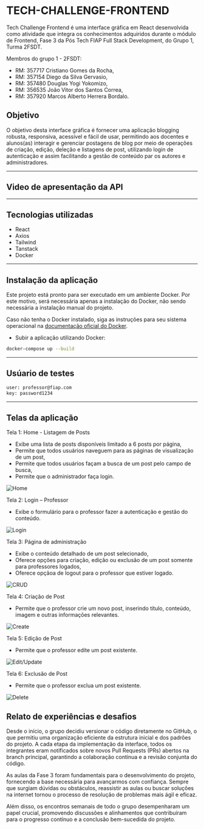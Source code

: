 # TECH-CHALLENGE-FRONTEND

Tech Challenge Frontend é uma interface gráfica em React desenvolvida como atividade que integra os conhecimentos adquiridos durante o módulo de Frontend, Fase 3 da Pós Tech FIAP Full Stack Development, do Grupo 1, Turma 2FSDT.

Membros do grupo 1 - 2FSDT:

- RM: 357717 Cristiano Gomes da Rocha,
- RM: 357154 Diego da Silva Gervasio,
- RM: 357480 Douglas Yogi Yokomizo,
- RM: 356535 João Vitor dos Santos Correa,
- RM: 357920 Marcos Alberto Herrera Bordalo.

## Objetivo

O objetivo desta interface gráfica é fornecer uma aplicação blogging robusta, responsiva, acessível e fácil de usar, permitindo aos docentes e alunos(as) interagir e gerenciar postagens de blog por meio de operações de criação, edição, deleção e listagens de post, utilizando login de autenticação e assim facilitando a gestão de conteúdo par os autores e administradores.

---

## Video de apresentação da API

---

## Tecnologias utilizadas

- React
- Axios
- Tailwind
- Tanstack
- Docker

---

## Instalação da aplicação

Este projeto está pronto para ser executado em um ambiente Docker. Por este motivo, será necessária apenas a instalação do Docker, não sendo necessária a instalação manual do projeto.

Caso não tenha o Docker instalado, siga as instruções para seu sistema operacional na [documentação oficial do Docker](https://docs.docker.com/get-started/get-docker/).

- Subir a aplicação utilizando Docker:

```bash
docker-compose up --build
```

---

## Usúario de testes

```bash
user: professor@fiap.com
key: password1234
```

---

## Telas da aplicação

Tela 1: Home - Listagem de Posts

- Exibe uma lista de posts disponíveis limitado a 6 posts por página,
- Permite que todos usuários naveguem para as páginas de visualização de um post,
- Permite que todos usuários façam a busca de um post pelo campo de busca,
- Permite que o administrador faça login.

![Home](public/assets/images/home.png)

Tela 2: Login – Professor

- Exibe o formulário para o professor fazer a autenticação e gestão do conteúdo.

![Login](public/assets/images/login.png)

Tela 3: Página de administração

- Exibe o conteúdo detalhado de um post selecionado,
- Oferece opções para criação, edição ou exclusão de um post somente para professores logados,
- Oferece opçãoa de logout para o professor que estiver logado.

![CRUD](public/assets/images/crud.png)

Tela 4: Criação de Post

- Permite que o professor crie um novo post, inserindo título, conteúdo, imagem  e outras informações relevantes.

![Create](public/assets/images/create.png)

Tela 5: Edição de Post

- Permite que o professor edite um post existente.

![Edit/Update](public/assets/images/edit.png)

Tela 6: Exclusão de Post

- Permite que o professor exclua um post existente.

![Delete](public/assets/images/delete.png)

## Relato de experiências e desafios

Desde o início, o grupo decidiu versionar o código diretamente no GitHub, o que permitiu uma organização eficiente da estrutura inicial e dos padrões do projeto. A cada etapa da implementação da interface, todos os integrantes eram notificados sobre novos Pull Requests (PRs) abertos na branch principal, garantindo a colaboração contínua e a revisão conjunta do código.

As aulas da Fase 3 foram fundamentais para o desenvolvimento do projeto, fornecendo a base necessária para avançarmos com confiança. Sempre que surgiam dúvidas ou obstáculos, reassistir as aulas ou buscar soluções na internet tornou o processo de resolução de problemas mais ágil e eficaz.

Além disso, os encontros semanais de todo o grupo desempenharam um papel crucial, promovendo discussões e alinhamentos que contribuíram para o progresso contínuo e a conclusão bem-sucedida do projeto.
